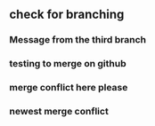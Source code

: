 ## check for branching

### Message from the third branch

### testing to merge on github

### merge conflict here please

### newest merge conflict
